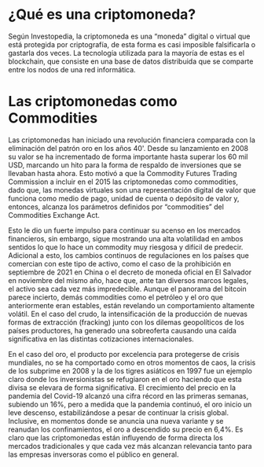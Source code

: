 # ¿Qué es una criptomoneda?

Según Investopedia, la criptomoneda es una “moneda” digital o virtual que está protegida por criptografía, de esta forma es casi imposible falsificarla o gastarla dos veces. La tecnología utilizada para la mayoría de estas es el blockchain, que consiste en una base de datos distribuida que se comparte entre los nodos de una red informática.  

# Las criptomonedas como Commodities

Las criptomonedas han iniciado una revolución financiera comparada con la eliminación del patrón oro en los años 40'. Desde su lanzamiento en 2008 su valor se ha incrementado de forma importante hasta superar los 60 mil USD, marcando un hito para la forma de respaldo de inversiones que se llevaban hasta ahora.
Esto motivó a que la Commodity Futures Trading Commission a incluir en el 2015 las criptomonedas como commodities, dado que, las monedas virtuales son una representación digital de valor que funciona como medio de pago, unidad de cuenta o depósito de valor y, entonces, alcanza los parámetros definidos por “commodities” del Commodities Exchange Act.

Esto le dio un fuerte impulso para continuar su acenso en los mercados financieros, sin embargo, sigue mostrando una alta volatilidad en ambos sentidos lo que lo hace un commodity muy riesgosa y difícil de predecir. Adicional a esto, los cambios continuos de regulaciones en los países que comercian con este tipo de activo, como el caso de la prohibición en septiembre de 2021 en China o el decreto de moneda oficial en El Salvador en noviembre del mismo año, hace que, ante tan diversos marcos legales, el activo sea cada vez más impredecible.
Aunque el panorama del bitcoin parece incierto, demás commodities como el petróleo y el oro que anteriormente eran estables, están revelando un comportamiento altamente volátil. En el caso del crudo, la intensificación de la producción de nuevas formas de extracción (fracking) junto con los dilemas geopolíticos de los países productores, ha generado una sobreoferta causando una caída significativa en las distintas cotizaciones internacionales.

En el caso del oro, el producto por excelencia para protegerse de crisis mundiales, no se ha comportado como en otros momentos de caos, la crisis de los subprime en 2008 y la de los tigres asiáticos en 1997 fue un ejemplo claro donde los inversionistas se refugiaron en el oro haciendo que esta divisa se elevara de forma significativa. El crecimiento del precio en la pandemia del Covid-19 alcanzó una cifra récord en las primeras semanas, subiendo un 16%, pero a medida que la pandemia continuó, el oro inicio un leve descenso, estabilizándose a pesar de continuar la crisis global. Inclusive, en momentos donde se anuncia una nueva variante y se reanudan los confinamientos, el oro a descendido su precio en 6,4%.
Es claro que las criptomonedas están influyendo de forma directa los mercados tradicionales y que cada vez más alcanzan relevancia tanto para las empresas inversoras como el público en general.
